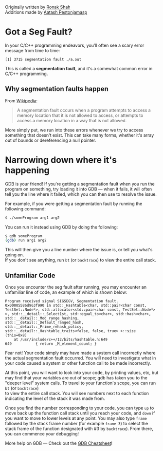 Originally written by [Ronak Shah](https://ronakshah.org/)\
Additions made by [Aatash Pestonjamasp](https://www.linkedin.com/in/aatash-pestonjamasp)

# Got a Seg Fault?
In your C/C++ programming endeavors, you'll often see a scary error message from time to time:

```
[1] 3715 segmentation fault ./a.out
```

This is called a **segmentation fault**, and it's a somewhat common error in C/C++ programming.

## Why segmentation faults happen
From [Wikipedia](https://en.wikipedia.org/wiki/Segmentation_fault#Overview):

> A segmentation fault occurs when a program attempts to access a memory location that it is not allowed to access, or attempts to access a memory location in a way that is not allowed.

More simply put, we run into these errors whenever we try to access something that doesn't exist. This can take many forms, whether it's array out of bounds or dereferencing a null pointer. 

# Narrowing down where it's happening
GDB is your friend! If you're getting a segmentation fault when you run the program on something, try loading it into GDB — when it fails, it will often tell you the line where it failed, which you can then use to resolve the issue.

For example, if you were getting a segmentation fault by running the following command:

```bash
$ ./someProgram arg1 arg2
```

You can run it instead using GDB by doing the following:

```bash
$ gdb someProgram
(gdb) run arg1 arg2
```

This will then give you a line number where the issue is, or tell you what's going on.  
If you don't see anything, run `bt` (or `backtrace`) to view the entire call stack.

## Unfamiliar Code

Once you encounter the seg fault after running, you may encounter an unfamiliar 
line of code, an example of which is shown below:

```
Program received signal SIGSEGV, Segmentation fault.
0x00005586d963f990 in std::_Hashtable<char, std::pair<char const, TestSet::Node*>, std::allocator<std::pair<char const, TestSet::Node*> >, std::__detail::_Select1st, std::equal_to<char>, std::hash<char>, std::__detail::_Mod_range_hashing, std::__detail::_Default_ranged_hash, std::__detail::_Prime_rehash_policy, std::__detail::_Hashtable_traits<false, false, true> >::size (this=0x8)
    at /usr/include/c++/12/bits/hashtable.h:649
649           { return _M_element_count; }
```

Fear not! Your code simply may have made a system call incorrectly where the 
actual segmentation fault occurred. You will need to investigate what in your code
caused a system or other function call to be made incorrectly.

At this point, you will want to look into your code, by printing values, etc, but
may find that your variables are out of scope; gdb has taken you to the "deeper
level" system calls. To travel to your function's scope, you can run `bt` (or `backtrace`)  
to view the entire call stack. You will see  numbers next to each function indicating 
the level of the stack it was made from. 

Once you find the number corresponding to your code, you can type `up` to move 
back up the function call stack until you reach your code, and `down` if you 
want to move to lower levels at any point. You may also type `frame` followed by 
the stack frame number (for example `frame 3`) to select the stack frame of the function designated with #3 by `backtrace`). From there, you can commence your debugging!


More help on GDB — Check out the [GDB Cheatsheet](GDB%20Cheatsheet.md)!

